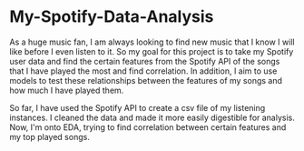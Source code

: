 # My-Spotify-Data-Analysis

As a huge music fan, I am always looking to find new music that I know I will like before I even listen to it. So my goal for this project is to take my Spotify user data and find the certain features from the Spotify API of the songs that I have played the most and find correlation. In addition, I aim to use models to test these relationships between the features of my songs and how much I have played them.

So far, I have used the Spotify API to create a csv file of my listening instances. I cleaned the data and made it more easily digestible for analysis. Now, I'm onto EDA, trying to find correlation between certain features and my top played songs.
